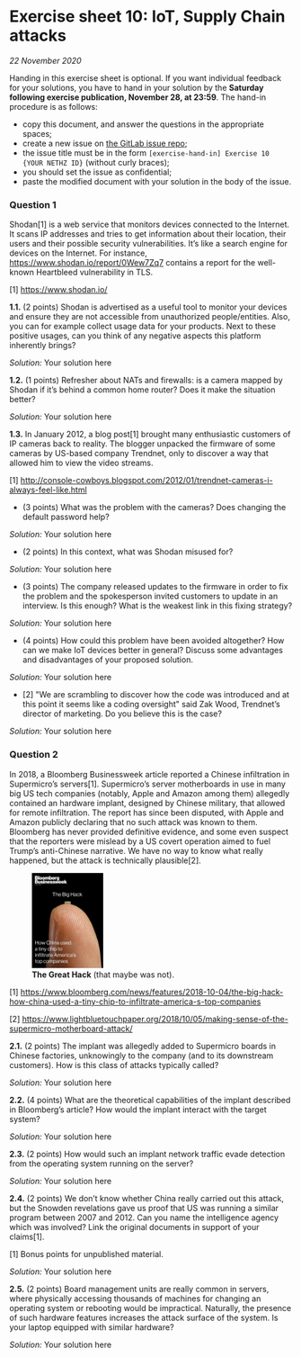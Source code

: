 # Exercise sheet 10: IoT, Supply Chain attacks

*22 November 2020*

Handing in this exercise sheet is optional.
If you want individual feedback for your solutions, you have to hand in your solution by the **Saturday following exercise publication, November 28, at 23:59**.
The hand-in procedure is as follows:

- copy this document, and answer the questions in the appropriate spaces;
- create a new issue on [the GitLab issue repo](https://gitlab.inf.ethz.ch/PRV-PERRIG/netsec-course/netsec-2020-issues);
- the issue title must be in the form `[exercise-hand-in] Exercise 10 {YOUR NETHZ ID}` (without curly braces); 
- you should set the issue as confidential;
- paste the modified document with your solution in the body of the issue. 
 

### Question 1 
Shodan[1] is a web service that monitors devices connected to the
Internet. It scans IP addresses and tries to get information about their
location, their users and their possible security vulnerabilities. It’s
like a search engine for devices on the Internet. For instance,
<https://www.shodan.io/report/0Wew7Zq7> contains a report for the
well-known Heartbleed vulnerability in TLS.

[1] <https://www.shodan.io/>

**1.1.** (2 points)
Shodan is advertised as a useful tool to monitor your devices and ensure
they are not accessible from unauthorized people/entities. Also, you can
for example collect usage data for your products. Next to these positive
usages, can you think of any negative aspects this platform inherently
brings?

*Solution:* Your solution here

**1.2.** (1 points)
Refresher about NATs and firewalls: is a camera mapped by Shodan if it’s
behind a common home router? Does it make the situation better?

*Solution:* Your solution here

**1.3.** 
In January 2012, a blog post[1] brought many enthusiastic customers of
IP cameras back to reality. The blogger unpacked the firmware of some
cameras by US-based company Trendnet, only to discover a way that
allowed him to view the video streams.

[1] <http://console-cowboys.blogspot.com/2012/01/trendnet-cameras-i-always-feel-like.html>

- (3 points) What was the problem with the cameras? Does changing the default
password help?

*Solution:* Your solution here

- (2 points) In this context, what was Shodan misused for?

*Solution:* Your solution here

- (3 points) The company released updates to the firmware in order to fix the problem
and the spokesperson invited customers to update in an interview. Is
this enough? What is the weakest link in this fixing strategy?

*Solution:* Your solution here

- (4 points) How could this problem have been avoided altogether? How can we make IoT
devices better in general? Discuss some advantages and disadvantages of
your proposed solution.

*Solution:* Your solution here

-  \[2\] "We are scrambling to discover how the code was introduced and at
this point it seems like a coding oversight" said Zak Wood, Trendnet’s
director of marketing. Do you believe this is the case?

*Solution:* Your solution here

### Question 2 
In 2018, a Bloomberg Businessweek article reported a Chinese
infiltration in Supermicro’s servers[1]. Supermicro’s server
motherboards in use in many big US tech companies (notably, Apple and
Amazon among them) allegedly contained an hardware implant, designed by
Chinese military, that allowed for remote infiltration. The report has
since been disputed, with Apple and Amazon publicly declaring that no
such attack was known to them. Bloomberg has never provided definitive
evidence, and some even suspect that the reporters were mislead by a US
covert operation aimed to fuel Trump’s anti-Chinese narrative. We have
no way to know what really happened, but the attack is technically
plausible[2].

<figure>
<img src="assets/bloomberg.jpg" id="fig:bloomberg" style="width:30.0%" alt="The Great Hack (that maybe was not)." /><figcaption aria-hidden="true"><strong>The Great Hack</strong> (that maybe was not).</figcaption>
</figure>

[1] <https://www.bloomberg.com/news/features/2018-10-04/the-big-hack-how-china-used-a-tiny-chip-to-infiltrate-america-s-top-companies>

[2] <https://www.lightbluetouchpaper.org/2018/10/05/making-sense-of-the-supermicro-motherboard-attack/>

**2.1.** (2 points)
The implant was allegedly added to Supermicro boards in Chinese
factories, unknowingly to the company (and to its downstream customers).
How is this class of attacks typically called?

*Solution:* Your solution here

**2.2.** (4 points)
What are the theoretical capabilities of the implant described in
Bloomberg’s article? How would the implant interact with the target
system?

*Solution:* Your solution here

**2.3.** (2 points)
How would such an implant network traffic evade detection from the
operating system running on the server?

*Solution:* Your solution here

**2.4.** (2 points)
We don’t know whether China really carried out this attack, but the
Snowden revelations gave us proof that US was running a similar program
between 2007 and 2012. Can you name the intelligence agency which was
involved? Link the original documents in support of your claims[1].

[1] Bonus points for unpublished material.

*Solution:* Your solution here

**2.5.** (2 points)
Board management units are really common in servers, where physically
accessing thousands of machines for changing an operating system or
rebooting would be impractical. Naturally, the presence of such hardware
features increases the attack surface of the system. Is your laptop
equipped with similar hardware?

*Solution:* Your solution here
